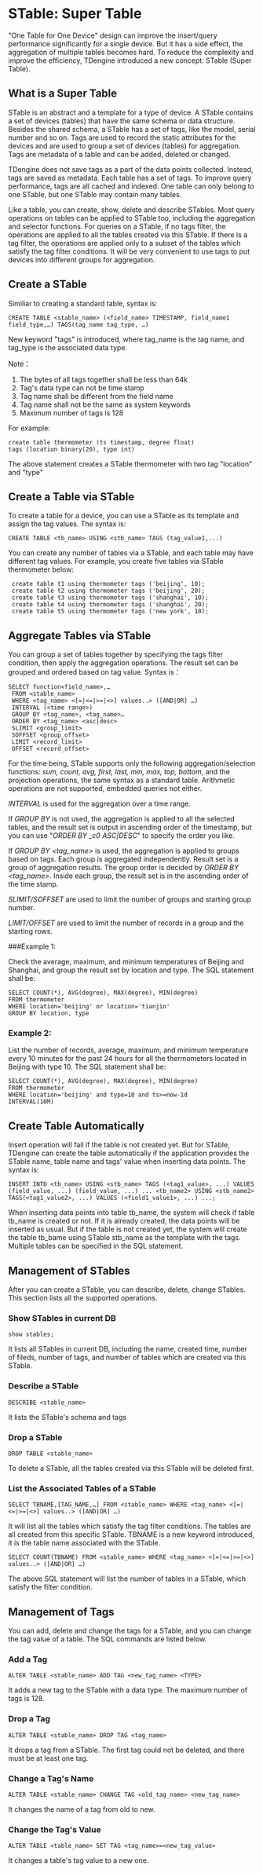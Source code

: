 # STable: Super Table 

"One Table for One Device" design can improve the insert/query performance significantly for a single device. But it has a side effect, the aggregation of multiple tables becomes hard. To reduce the complexity and improve the efficiency, TDengine introduced a new concept: STable (Super Table).  

## What is a Super Table

STable is an abstract and a template for a type of device. A STable contains a set of devices (tables) that have the same schema or data structure. Besides the shared schema, a STable has a set of tags, like the model, serial number and so on. Tags are used to record the static attributes for the devices and are used to group a set of devices (tables) for aggregation. Tags are metadata of a table and can be added, deleted or changed.   

TDengine does not save tags as a part of the data points collected. Instead, tags are saved as metadata. Each table has a set of tags. To improve query performance, tags are all cached and indexed. One table can only belong to one STable, but one STable may contain many tables. 

Like a table, you can create, show, delete and describe STables. Most query operations on tables can be applied to STable too, including the aggregation and selector functions. For queries on a STable, if no tags filter, the operations are applied to all the tables created via this STable. If there is a tag filter, the operations are applied only to a subset of the tables which satisfy the tag filter conditions. It will be very convenient to use tags to put devices into different groups for aggregation.

## Create a STable

Similiar to creating a standard table, syntax is: 

```mysql
CREATE TABLE <stable_name> (<field_name> TIMESTAMP, field_name1 field_type,…) TAGS(tag_name tag_type, …)
```

New keyword "tags" is introduced, where tag_name is the tag name, and tag_type is the associated data type. 

Note：

1. The bytes of all tags together shall be less than 64k 
2. Tag's data type can not be time stamp
3. Tag name shall be different from the field name
4. Tag name shall not be the same as system keywords
5. Maximum number of tags is 128 

For example:

```mysql
create table thermometer (ts timestamp, degree float) 
tags (location binary(20), type int)
```

The above statement creates a STable thermometer with two tag "location" and "type"

## Create a Table via STable

To create a table for a device, you can use a STable as its template and assign the tag values. The syntax is:

```mysql
CREATE TABLE <tb_name> USING <stb_name> TAGS (tag_value1,...)
```

You can create any number of tables via a STable, and each table may have different tag values. For example, you create five tables via STable thermometer below:

```mysql
 create table t1 using thermometer tags ('beijing', 10);
 create table t2 using thermometer tags ('beijing', 20);
 create table t3 using thermometer tags ('shanghai', 10);
 create table t4 using thermometer tags ('shanghai', 20);
 create table t5 using thermometer tags ('new york', 10);
```

## Aggregate Tables via STable

You can group a set of tables together by specifying the tags filter condition, then apply the aggregation operations. The result set can be grouped and ordered based on tag value. Syntax is：

```mysql
SELECT function<field_name>,… 
 FROM <stable_name> 
 WHERE <tag_name> <[=|<=|>=|<>] values..> ([AND|OR] …)
 INTERVAL (<time range>)
 GROUP BY <tag_name>, <tag_name>…
 ORDER BY <tag_name> <asc|desc>
 SLIMIT <group_limit>
 SOFFSET <group_offset>
 LIMIT <record_limit>
 OFFSET <record_offset>
```

For the time being, STable supports only the following aggregation/selection functions: *sum, count, avg, first, last, min, max, top, bottom*, and the projection operations, the same syntax as a standard table.  Arithmetic operations are not supported, embedded queries not either. 

*INTERVAL* is used for the aggregation over a time range.

If *GROUP BY* is not used, the aggregation is applied to all the selected tables, and the result set is output in ascending order of the timestamp, but you can use "*ORDER BY _c0 ASC|DESC*" to specify the order you like. 

If *GROUP BY <tag_name>* is used, the aggregation is applied to groups based on tags. Each group is aggregated independently. Result set is a group of aggregation results. The group order is decided by *ORDER BY <tag_name>*. Inside each group, the result set is in the ascending order of the time stamp. 

*SLIMIT/SOFFSET* are used to limit the number of groups and starting group number.

*LIMIT/OFFSET* are used to limit the number of records in a group and the starting rows.

###Example 1:

Check the average, maximum, and minimum temperatures of Beijing and Shanghai, and group the result set by location and type. The SQL statement shall be:

```mysql
SELECT COUNT(*), AVG(degree), MAX(degree), MIN(degree)
FROM thermometer
WHERE location='beijing' or location='tianjin'
GROUP BY location, type 
```

### Example 2:

List the number of records, average, maximum, and minimum temperature every 10 minutes for the past 24 hours for all the thermometers located in Beijing with type 10. The SQL statement shall be:

```mysql
SELECT COUNT(*), AVG(degree), MAX(degree), MIN(degree)
FROM thermometer
WHERE location='beijing' and type=10 and ts>=now-1d
INTERVAL(10M)
```

## Create Table Automatically

Insert operation will fail if the table is not created yet. But for STable, TDengine can create the table automatically if the application provides the STable name, table name and tags' value when inserting data points. The syntax is:

```mysql
INSERT INTO <tb_name> USING <stb_name> TAGS (<tag1_value>, ...) VALUES (field_value, ...) (field_value, ...) ... <tb_name2> USING <stb_name2> TAGS(<tag1_value2>, ...) VALUES (<field1_value1>, ...) ...;
```

When inserting data points into table tb_name, the system will check if table tb_name is created or not. If it is already created, the data points will be inserted as usual. But if the table is not created yet, the system will create the table tb_bame using STable stb_name as the template with the tags. Multiple tables can be specified in the SQL statement. 

## Management of STables

After you can create a STable, you can describe, delete, change STables. This section lists all the supported operations.

### Show STables in current DB

```mysql
show stables;
```

It lists all STables in current DB, including the name, created time, number of fileds, number of tags, and number of tables which are created via this STable. 

### Describe a STable

```mysql
DESCRIBE <stable_name>
```

It lists the STable's schema and tags

### Drop a STable

```mysql
DROP TABLE <stable_name>
```

To delete a STable, all the tables created via this STable will be deleted first.

### List the Associated Tables of a STable

```mysql
SELECT TBNAME,[TAG_NAME,…] FROM <stable_name> WHERE <tag_name> <[=|<=|>=|<>] values..> ([AND|OR] …)
```

It will list all the tables which satisfy the tag filter conditions. The tables are all created from this specific STable. TBNAME is a new keyword introduced, it is the table name associated with the STable. 

```mysql
SELECT COUNT(TBNAME) FROM <stable_name> WHERE <tag_name> <[=|<=|>=|<>] values..> ([AND|OR] …)
```

The above SQL statement will list the number of tables in a STable, which satisfy the filter condition.

## Management of Tags

You can add, delete and change the tags for a STable, and you can change the tag value of a table. The SQL commands are listed below.  

### Add a Tag

```mysql
ALTER TABLE <stable_name> ADD TAG <new_tag_name> <TYPE>
```

It adds a new tag to the STable with a data type. The maximum number of tags is 128. 

### Drop a Tag

```mysql
ALTER TABLE <stable_name> DROP TAG <tag_name>
```

It drops a tag from a STable. The first tag could not be deleted, and there must be at least one tag.

### Change a Tag's Name

```mysql
ALTER TABLE <stable_name> CHANGE TAG <old_tag_name> <new_tag_name>
```

It changes the name of a tag from old to new. 

### Change the Tag's Value

```mysql
ALTER TABLE <table_name> SET TAG <tag_name>=<new_tag_value>
```

It changes a table's tag value to a new one. 
